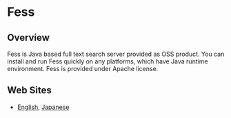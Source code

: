 Fess 
====

## Overview

Fess is Java based full text search server provided as OSS product. You can install and run Fess quickly on any platforms, which have Java runtime environment. Fess is provided under Apache license.

## Web Sites

 - [English](http://fess.codelibs.org/), [Japanese](http://fess.codelibs.org/ja/)

